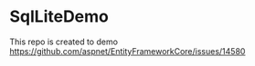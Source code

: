 # SqlLiteDemo

This repo is created to demo https://github.com/aspnet/EntityFrameworkCore/issues/14580